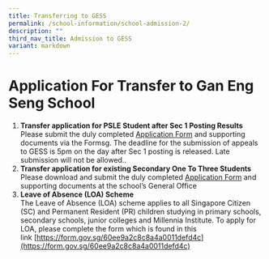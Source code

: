 ```yaml
---
title: Transferring to GESS
permalink: /school-information/school-admission-2/
description: ""
third_nav_title: Admission to GESS
variant: markdown
---
```

# **Application For Transfer to Gan Eng Seng School**
1. **Transfer application for PSLE Student after Sec&nbsp;1&nbsp;Posting Results** <br>Please submit the duly completed&nbsp;[Application Form](https://form.gov.sg/6566ae0cd85d140011626da8)&nbsp;and supporting documents via the Formsg. The deadline for the submission of appeals to GESS is 5pm on the day after Sec 1 posting is released. Late submission will not be allowed.. <br>
2. **Transfer application for&nbsp;existing&nbsp;Secondary One To Three Students**<br> Please download and submit the duly completed&nbsp;[Application Form](/files/GESS-transfer-application-form-for-transfers-to-Sec-2-or-3.pdf)&nbsp;and supporting documents at the school’s General Office <br>
3. **Leave of Absence (LOA) Scheme**  
The Leave of Absence (LOA) scheme applies to all Singapore Citizen (SC) and Permanent Resident (PR) children studying in primary schools, secondary schools, junior colleges and Millennia Institute. To apply for LOA, please complete the form which is found in this link&nbsp;[https://form.gov.sg/60ee9a2c8c8a4a0011defd4c](https://form.gov.sg/60ee9a2c8c8a4a0011defd4c)